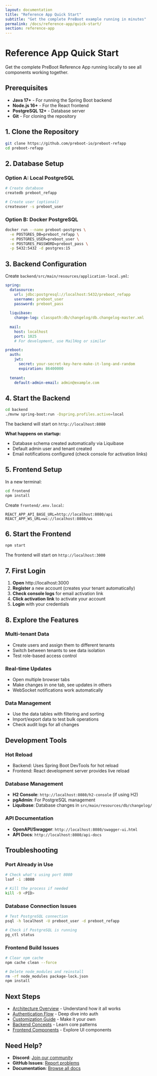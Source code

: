 ```yaml
---
layout: documentation
title: "Reference App Quick Start"
subtitle: "Get the complete PreBoot example running in minutes"
permalink: /docs/reference-app/quick-start/
section: reference-app
---
```


# Reference App Quick Start

Get the complete PreBoot Reference App running locally to see all components working together.

## Prerequisites

- **Java 17+** - For running the Spring Boot backend
- **Node.js 16+** - For the React frontend
- **PostgreSQL 12+** - Database server
- **Git** - For cloning the repository

## 1. Clone the Repository

```bash
git clone https://github.com/preboot-io/preboot-refapp
cd preboot-refapp
```

## 2. Database Setup

### Option A: Local PostgreSQL

```bash
# Create database
createdb preboot_refapp

# Create user (optional)
createuser -s preboot_user
```

### Option B: Docker PostgreSQL

```bash
docker run --name preboot-postgres \
  -e POSTGRES_DB=preboot_refapp \
  -e POSTGRES_USER=preboot_user \
  -e POSTGRES_PASSWORD=preboot_pass \
  -p 5432:5432 -d postgres:15
```

## 3. Backend Configuration

Create `backend/src/main/resources/application-local.yml`:

```yaml
spring:
  datasource:
    url: jdbc:postgresql://localhost:5432/preboot_refapp
    username: preboot_user
    password: preboot_pass
  
  liquibase:
    change-log: classpath:db/changelog/db.changelog-master.xml
  
  mail:
    host: localhost
    port: 1025
    # For development, use MailHog or similar

preboot:
  auth:
    jwt:
      secret: your-secret-key-here-make-it-long-and-random
      expiration: 86400000
  
  tenant:
    default-admin-email: admin@example.com
```

## 4. Start the Backend

```bash
cd backend
./mvnw spring-boot:run -Dspring.profiles.active=local
```

The backend will start on `http://localhost:8080`

**What happens on startup:**
- Database schema created automatically via Liquibase
- Default admin user and tenant created
- Email notifications configured (check console for activation links)

## 5. Frontend Setup

In a new terminal:

```bash
cd frontend
npm install
```

Create `frontend/.env.local`:

```env
REACT_APP_API_BASE_URL=http://localhost:8080/api
REACT_APP_WS_URL=ws://localhost:8080/ws
```

## 6. Start the Frontend

```bash
npm start
```

The frontend will start on `http://localhost:3000`

## 7. First Login

1. **Open** http://localhost:3000
2. **Register** a new account (creates your tenant automatically)
3. **Check console logs** for email activation link
4. **Click activation link** to activate your account
5. **Login** with your credentials

## 8. Explore the Features

### Multi-tenant Data
- Create users and assign them to different tenants
- Switch between tenants to see data isolation
- Test role-based access control

### Real-time Updates
- Open multiple browser tabs
- Make changes in one tab, see updates in others
- WebSocket notifications work automatically

### Data Management
- Use the data tables with filtering and sorting
- Import/export data to test bulk operations
- Check audit logs for all changes

## Development Tools

### Hot Reload
- Backend: Uses Spring Boot DevTools for hot reload
- Frontend: React development server provides live reload

### Database Management
- **H2 Console**: `http://localhost:8080/h2-console` (if using H2)
- **pgAdmin**: For PostgreSQL management
- **Liquibase**: Database changes in `src/main/resources/db/changelog/`

### API Documentation
- **OpenAPI/Swagger**: `http://localhost:8080/swagger-ui.html`
- **API Docs**: `http://localhost:8080/api-docs`

## Troubleshooting

### Port Already in Use
```bash
# Check what's using port 8080
lsof -i :8080

# Kill the process if needed
kill -9 <PID>
```

### Database Connection Issues
```bash
# Test PostgreSQL connection
psql -h localhost -U preboot_user -d preboot_refapp

# Check if PostgreSQL is running
pg_ctl status
```

### Frontend Build Issues
```bash
# Clear npm cache
npm cache clean --force

# Delete node_modules and reinstall
rm -rf node_modules package-lock.json
npm install
```

## Next Steps

- [Architecture Overview](/docs/reference-app/architecture/) - Understand how it all works
- [Authentication Flow](/docs/reference-app/authentication-flow/) - Deep dive into auth
- [Customization Guide](/docs/reference-app/customization/) - Make it your own
- [Backend Concepts](/docs/backend/concepts/multi-tenancy/) - Learn core patterns
- [Frontend Components](/docs/frontend/getting-started/) - Explore UI components

## Need Help?

- **Discord**: [Join our community](https://discord.gg/Ux7ruzctZ5)
- **GitHub Issues**: [Report problems](https://github.com/preboot-io/preboot-refapp/issues)
- **Documentation**: [Browse all docs](/docs/)